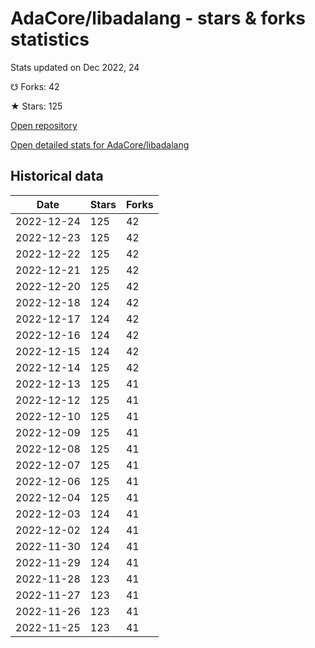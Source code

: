 # AdaCore/libadalang - stars & forks statistics

Stats updated on Dec 2022, 24

☋ Forks: 42

★ Stars: 125

[Open repository](https://github.com/AdaCore/libadalang)

[Open detailed stats for AdaCore/libadalang](https://reviewgithub.com/rep/AdaCore/libadalang)

## Historical data
| Date | Stars | Forks |
|------|-------|-------|
| 2022-12-24 | 125 | 42 | 
| 2022-12-23 | 125 | 42 | 
| 2022-12-22 | 125 | 42 | 
| 2022-12-21 | 125 | 42 | 
| 2022-12-20 | 125 | 42 | 
| 2022-12-18 | 124 | 42 | 
| 2022-12-17 | 124 | 42 | 
| 2022-12-16 | 124 | 42 | 
| 2022-12-15 | 124 | 42 | 
| 2022-12-14 | 125 | 42 | 
| 2022-12-13 | 125 | 41 | 
| 2022-12-12 | 125 | 41 | 
| 2022-12-10 | 125 | 41 | 
| 2022-12-09 | 125 | 41 | 
| 2022-12-08 | 125 | 41 | 
| 2022-12-07 | 125 | 41 | 
| 2022-12-06 | 125 | 41 | 
| 2022-12-04 | 125 | 41 | 
| 2022-12-03 | 124 | 41 | 
| 2022-12-02 | 124 | 41 | 
| 2022-11-30 | 124 | 41 | 
| 2022-11-29 | 124 | 41 | 
| 2022-11-28 | 123 | 41 | 
| 2022-11-27 | 123 | 41 | 
| 2022-11-26 | 123 | 41 | 
| 2022-11-25 | 123 | 41 | 

